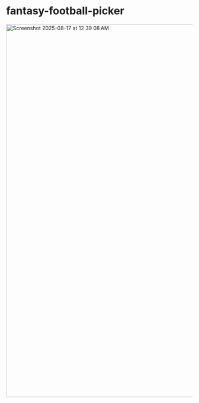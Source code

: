 # fantasy-football-picker
<img width="1426" height="1007" alt="Screenshot 2025-08-17 at 12 39 08 AM" src="https://github.com/user-attachments/assets/34486087-8e9e-46a3-9908-2eef2cf75954" />
